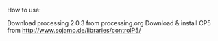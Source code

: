 How to use:

Download processing 2.0.3 from processing.org
Download & install CP5 from http://www.sojamo.de/libraries/controlP5/